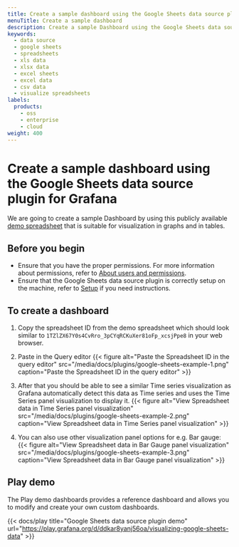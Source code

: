 ```yaml
---
title: Create a sample dashboard using the Google Sheets data source plugin for Grafana
menuTitle: Create a sample dashboard
description: Create a sample Dashboard using the Google Sheets data source plugin to visualize Google Spreadsheets data in Grafana.
keywords:
  - data source
  - google sheets
  - spreadsheets
  - xls data
  - xlsx data
  - excel sheets
  - excel data
  - csv data
  - visualize spreadsheets
labels:
  products:
    - oss
    - enterprise
    - cloud
weight: 400
---
```


# Create a sample dashboard using the Google Sheets data source plugin for Grafana

We are going to create a sample Dashboard by using this publicly available [demo spreadsheet](https://docs.google.com/spreadsheets/d/1TZlZX67Y0s4CvRro_3pCYqRCKuXer81oFp_xcsjPpe8/edit?usp=sharing) that is suitable for visualization in graphs and in tables.

## Before you begin

- Ensure that you have the proper permissions. For more information about permissions, refer to [About users and permissions](https://grafana.com/docs/grafana/latest/administration/roles-and-permissions/).
- Ensure that the Google Sheets data source plugin is correctly setup on the machine, refer to [Setup](./setup/) if you need instructions.

## To create a dashboard

1. Copy the spreadsheet ID from the demo spreadsheet which should look similar to `1TZlZX67Y0s4CvRro_3pCYqRCKuXer81oFp_xcsjPpe8` in your web browser.

1. Paste in the Query editor
   {{< figure alt="Paste the Spreadsheet ID in the query editor" src="/media/docs/plugins/google-sheets-example-1.png"  caption="Paste the Spreadsheet ID in the query editor" >}}

1. After that you should be able to see a similar Time series visualization as Grafana automatically detect this data as Time series and uses the Time Series panel visualization to display it.
   {{< figure alt="View Spreadsheet data in Time Series panel visualization" src="/media/docs/plugins/google-sheets-example-2.png" caption="View Spreadsheet data in Time Series panel visualization" >}}

1. You can also use other visualization panel options for e.g. Bar gauge:
   {{< figure alt="View Spreadsheet data in Bar Gauge panel visualization" src="/media/docs/plugins/google-sheets-example-3.png" caption="View Spreadsheet data in Bar Gauge panel visualization" >}}

## Play demo

The Play demo dashboards provides a reference dashboard and allows you to modify and create your own custom dashboards.

{{< docs/play title="Google Sheets data source plugin demo" url="https://play.grafana.org/d/ddkar8yanj56oa/visualizing-google-sheets-data" >}}
